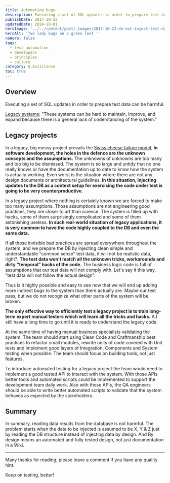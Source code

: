 ```yaml
---
title: Automating bugs
description: Executing a set of SQL updates in order to prepare test data can be harmful. Legacy systems can be hard to maintain, improve, and expand because there is a general lack of understanding of the system.
publishDate: 2017-10-23
updatedDate: 2024-10-01
heroImage: '../../content/post/_images/2017-10-23-do-not-inject-test-data/bugs.jpg'
heroAlt: 'Two lady bugs on a green leaf '
noHero: false
tags:
  - test automation
  - developers
  - principles
  - culture
category: Q.Assistance
toc: true
---
```



## Overview

Executing a set of SQL updates in order to prepare test data can be harmful.

[Legacy systems](https://en.wikipedia.org/wiki/Legacy_system): "These systems can be hard to maintain, improve, and expand because there is a general lack of understanding of the system."

## Legacy projects
In a legacy, big messy project prevails the [Swiss cheese failure model.](https://whatsthepont.com/2015/08/03/the-james-reason-swiss-cheese-failure-model-in-300-seconds/) **In software development, the holes in the defence are the unknown concepts and the assumptions.** The unknowns of unknowns are too many and too big to be dismissed. The system is so large and untidy that no one really knows or have the documentation up to date to know how the system is actually working. Even worst is the situation where there are not any design documents or architectural guidelines. **In this situation, injecting updates to the DB as a context setup for exercising the code under test is going to be very counterproductive.**

In a legacy project where nothing is certainly known we are forced to make too many assumptions. Those assumptions are not engineering good practices, they are closer to art than science. The system is filled up with hacks, some of them surprisingly complicated and some of them astonishing useless. **In such real-world situation of legacy applications, it is very common to have the code highly coupled to the DB and even the same data.**

If all those invisible bad practices are spread everywhere throughout the system, and we prepare the DB by injecting clean simple and understandable "common sense" test data, it will not be realistic data, right?. **The test data won't match all the unknown tricks, workarounds and dirty "temporal" hacks of the code.** The business logic code is full of assumptions that our test data will not comply with. Let's say it this way, "test data will not follow the actual design".

Thus is it highly possible and easy to see now that we will end up adding more indirect bugs to the system than there actually are. Maybe our test pass, but we do not recognize what other parts of the system will be broken.

**The only effective way to efficiently test a legacy project is to train long-term expert manual testers which will learn all the tricks and hacks.** A.I still have a long time to go until it is ready to understand the legacy code.

At the same time of having manual business specialists validating the system. The team should start using Clean Code and Craftmanship best practices to refactor small modules, rewrite units of code covered with Unit tests and implement good layers of Integration, Components and System testing when possible. The team should focus on building tools, not just features.

To introduce automated testing for a legacy project the team would need to implement a good tested API to interact with the system. With those APIs better tools and automated scripts could be implemented to support the development team daily work. Also with those APIs, the QA engineers should be able to write better automated scripts to validate that the system behaves as expected by the stakeholders.

## Summary
In summary, reading data results from the database is not harmful. The problem starts when the data to be injected is assumed to be X, Y & Z just by reading the DB structure instead of injecting data by design. And By design means an automated and fully tested design, not just documentation in a Wiki.

------
Many thanks for reading, please leave a comment if you have any quality hint.

Keep on testing, better!